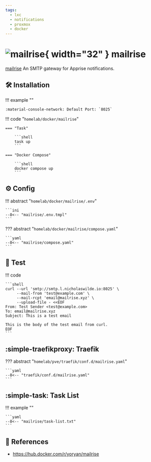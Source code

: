 ```yaml
---
tags:
  - lxc
  - notifications
  - proxmox
  - docker
---
```

# ![mailrise](https://raw.githubusercontent.com/YoRyan/mailrise/refs/heads/main/src/mailrise/asset/mailrise-info-128x128.png){ width="32" } mailrise

[mailrise][1] An SMTP gateway for Apprise notifications.

## :hammer_and_wrench: Installation

!!! example ""

    :material-console-network: Default Port: `8025`

!!! code "`homelab/docker/mailrise`"

    === "Task"
    
        ```shell
        task up
        ```

    === "Docker Compose"
    
        ```shell
        docker compose up
        ```

## :gear: Config

!!! abstract "`homelab/docker/mailrise/.env`"

    ```ini
    --8<-- "mailrise/.env.tmpl"
    ```

??? abstract "`homelab/docker/mailrise/compose.yaml`"

    ```yaml
    --8<-- "mailrise/compose.yaml"
    ```

## :test_tube: Test

!!! code

    ```shell
    curl --url 'smtp://smtp.l.nicholaswilde.io:8025' \
         --mail-from 'test@example.com' \
         --mail-rcpt 'email@mailrise.xyz' \
         --upload-file - <<EOF
    From: Test Sender <test@example.com>
    To: email@mailrise.xyz
    Subject: This is a test email
    
    This is the body of the test email from curl.
    EOF
    ```

## :simple-traefikproxy: Traefik

??? abstract "`homelab/pve/traefik/conf.d/mailrise.yaml`"

    ```yaml
    --8<-- "traefik/conf.d/mailrise.yaml"
    ```

## :simple-task: Task List

!!! example ""

    ```yaml
    --8<-- "mailrise/task-list.txt"
    ```

## :link: References

- <https://hub.docker.com/r/yoryan/mailrise>

[1]: <https://github.com/YoRyan/mailrise>
